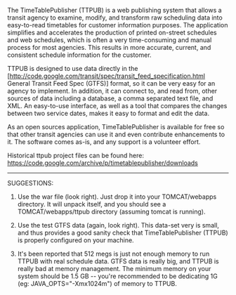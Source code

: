 The TimeTablePublisher (TTPUB) is a web publishing system that allows a transit agency to examine, modify, and transform raw scheduling data into easy-to-read timetables for customer information purposes.  The application simplifies and accelerates the production of printed on-street schedules and web schedules, which is often a very time-consuming and manual process for most agencies.  This results in more accurate, current, and consistent schedule information for the customer.


TTPUB is designed to use data directly in the [http://code.google.com/transit/spec/transit_feed_specification.html General Transit Feed Spec (GTFS)] format, so it can be very easy for an agency to implement.  In addition, it can connect to, and read from, other sources of data including a database, a comma separated text file, and XML.  An easy-to-use interface, as well as a tool that compares the changes between two service dates, makes it easy to format and edit the data.

As an open sources application, TimeTablePublisher is available for free so that other transit agencies can use it and even contribute enhancements to it.  The software comes as-is, and any support is a volunteer effort.

Historical ttpub project files can be found here: https://code.google.com/archive/p/timetablepublisher/downloads

------------
SUGGESTIONS:

1. Use the war file (look right).  Just drop it into your TOMCAT/webapps directory.  It will unpack itself, and you should see a TOMCAT/webapps/ttpub directory (assuming tomcat is running).

2. Use the test GTFS data (again, look right).  This data-set very is small, and thus provides a good sanity check that TimeTablePublisher (TTPUB) is properly configured on your machine.

3. It's been reported that 512 megs is just not enough memory to run TTPUB with real schedule data.  GTFS data is really big, and TTPUB is really bad at memory management.  The minimum memory on your system should be 1.5 GB -- you're recommended to be dedicating 1G (eg: JAVA_OPTS="-Xmx1024m") of memory to TTPUB.
